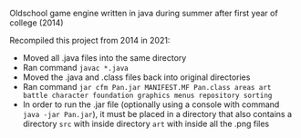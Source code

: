 Oldschool game engine written in java during summer after first year of college (2014)

Recompiled this project from 2014 in 2021:
* Moved all .java files into the same directory
* Ran command `javac *.java`
* Moved the .java and .class files back into original directories
* Ran command `jar cfm Pan.jar MANIFEST.MF Pan.class areas art battle character foundation graphics menus repository sorting`
* In order to run the .jar file (optionally using a console with command `java -jar Pan.jar`), it must be placed in a directory that also contains a directory `src` with inside directory `art` with inside all the .png files